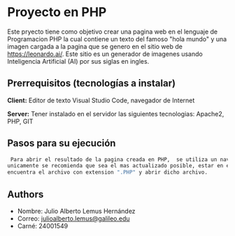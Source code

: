 
# Proyecto en PHP

Este pryecto tiene como objetivo crear una pagina web en el lenguaje de Programacion PHP
la cual contiene un texto del famoso "hola mundo" y una imagen cargada a la pagina
que se genero en el sitio web de https://leonardo.ai/. Este sitio es un generador de imagenes
usando Inteligencia Artificial (AI) por sus siglas en ingles.


## Prerrequisitos (tecnologías a instalar)

**Client:** Editor de texto Visual Studio Code, navegador de Internet

**Server:** Tener instalado en el servidor las siguientes tecnologias: Apache2, PHP, GIT


## Pasos para su ejecución



```bash
 Para abrir el resultado de la pagina creada en PHP,  se utiliza un navegador de Internet, de su preferencia y
unicamente se recomienda que sea el mas actualizado posible, estar en el directorio correspondiente donde se
encuentra el archivo con extension ".PHP" y abrir dicho archivo.
```


## Authors

- Nombre: Julio Alberto Lemus Hernández
- Correo: julioalberto.lemus@galileo.edu
- Carné: 24001549
